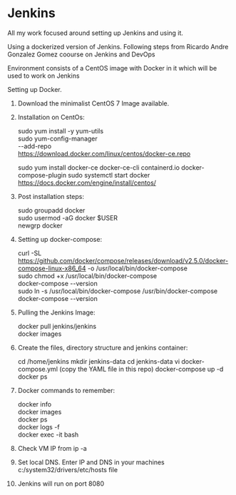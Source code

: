 # Jenkins
All my work focused around setting up Jenkins and using it.

Using a dockerized version of Jenkins. Following steps from Ricardo Andre Gonzalez Gomez coourse on Jenkins and DevOps

Environment consists of a CentOS image with Docker in it which will be used to work on Jenkins

Setting up Docker.

1) Download the minimalist CentOS 7 Image available.
2) Installation on CentOs:

   sudo yum install -y yum-utils \
   sudo yum-config-manager \
      --add-repo \
      https://download.docker.com/linux/centos/docker-ce.repo

   sudo yum install docker-ce docker-ce-cli containerd.io docker-compose-plugin
   sudo systemctl start docker
   https://docs.docker.com/engine/install/centos/

3) Post installation steps:

   sudo groupadd docker \
   sudo usermod -aG docker $USER \
   newgrp docker 

4) Setting up docker-compose:

   curl -SL https://github.com/docker/compose/releases/download/v2.5.0/docker-compose-linux-x86_64 -o /usr/local/bin/docker-compose \
   sudo chmod +x /usr/local/bin/docker-compose \
   docker-compose --version \
   sudo ln -s /usr/local/bin/docker-compose /usr/bin/docker-compose \
   docker-compose --version

5) Pulling the Jenkins Image:

   docker pull jenkins/jenkins \
   docker images
   
6) Create the files, directory structure and jenkins container:

    cd /home/jenkins
    mkdir jenkins-data
    cd jenkins-data
    vi docker-compose.yml
    (copy the YAML file in this repo)
    docker-compose up -d
    docker ps
     
7) Docker commands to remember:

    docker info \
    docker images \
    docker ps \
    docker logs <conatainerID> -f \
    docker exec -it <containerID> bash

8) Check VM IP from
    ip -a

9) Set local DNS.
  Enter IP and DNS in your machines c:/system32/drivers/etc/hosts file

10) Jenkins will run on port 8080
